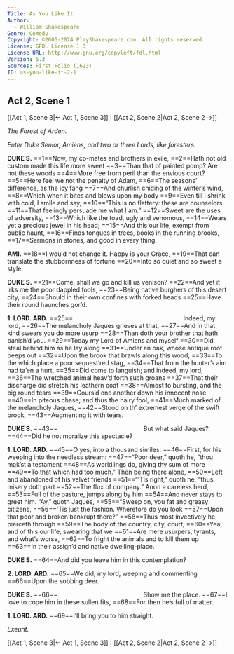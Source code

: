 ```yaml
---
Title: As You Like It
Author: 
  - William Shakespeare
Genre: Comedy
Copyright: ©2005-2024 PlayShakespeare.com. All rights reserved.
License: GFDL License 1.3
License URL: http://www.gnu.org/copyleft/fdl.html
Version: 5.3
Sources: First Folio (1623)
ID: as-you-like-it-2-1
---
```


## Act 2, Scene 1
[[Act 1, Scene 3|← Act 1, Scene 3]] | [[Act 2, Scene 2|Act 2, Scene 2 →]]

*The Forest of Arden.*

*Enter Duke Senior, Amiens, and two or three Lords, like foresters.*

**DUKE S.**
==1==Now, my co-mates and brothers in exile,
==2==Hath not old custom made this life more sweet
==3==Than that of painted pomp? Are not these woods
==4==More free from peril than the envious court?
==5==Here feel we not the penalty of Adam,
==6==The seasons’ difference, as the icy fang
==7==And churlish chiding of the winter’s wind,
==8==Which when it bites and blows upon my body
==9==Even till I shrink with cold, I smile and say,
==10==“This is no flattery: these are counselors
==11==That feelingly persuade me what I am.”
==12==Sweet are the uses of adversity,
==13==Which like the toad, ugly and venomous,
==14==Wears yet a precious jewel in his head;
==15==And this our life, exempt from public haunt,
==16==Finds tongues in trees, books in the running brooks,
==17==Sermons in stones, and good in every thing.

**AMI.**
==18==I would not change it. Happy is your Grace,
==19==That can translate the stubbornness of fortune
==20==Into so quiet and so sweet a style.

**DUKE S.**
==21==Come, shall we go and kill us venison?
==22==And yet it irks me the poor dappled fools,
==23==Being native burghers of this desert city,
==24==Should in their own confines with forked heads
==25==Have their round haunches gor’d.

**1. LORD. ARD.**
==25==                  Indeed, my lord,
==26==The melancholy Jaques grieves at that,
==27==And in that kind swears you do more usurp
==28==Than doth your brother that hath banish’d you.
==29==Today my Lord of Amiens and myself
==30==Did steal behind him as he lay along
==31==Under an oak, whose antique root peeps out
==32==Upon the brook that brawls along this wood,
==33==To the which place a poor sequest’red stag,
==34==That from the hunter’s aim had ta’en a hurt,
==35==Did come to languish; and indeed, my lord,
==36==The wretched animal heav’d forth such groans
==37==That their discharge did stretch his leathern coat
==38==Almost to bursting, and the big round tears
==39==Cours’d one another down his innocent nose
==40==In piteous chase; and thus the hairy fool,
==41==Much marked of the melancholy Jaques,
==42==Stood on th’ extremest verge of the swift brook,
==43==Augmenting it with tears.

**DUKE S.**
==43==              But what said Jaques?
==44==Did he not moralize this spectacle?

**1. LORD. ARD.**
==45==O yes, into a thousand similes.
==46==First, for his weeping into the needless stream:
==47==“Poor deer,” quoth he, “thou mak’st a testament
==48==As worldlings do, giving thy sum of more
==49==To that which had too much.” Then being there alone,
==50==Left and abandoned of his velvet friends
==51==“’Tis right,” quoth he, “thus misery doth part
==52==The flux of company.” Anon a careless herd,
==53==Full of the pasture, jumps along by him
==54==And never stays to greet him. “Ay,” quoth Jaques,
==55==“Sweep on, you fat and greasy citizens,
==56==’Tis just the fashion. Wherefore do you look
==57==Upon that poor and broken bankrupt there?”
==58==Thus most invectively he pierceth through
==59==The body of the country, city, court,
==60==Yea, and of this our life, swearing that we
==61==Are mere usurpers, tyrants, and what’s worse,
==62==To fright the animals and to kill them up
==63==In their assign’d and native dwelling-place.

**DUKE S.**
==64==And did you leave him in this contemplation?

**2. LORD. ARD.**
==65==We did, my lord, weeping and commenting
==66==Upon the sobbing deer.

**DUKE S.**
==66==              Show me the place.
==67==I love to cope him in these sullen fits,
==68==For then he’s full of matter.

**1. LORD. ARD.**
==69==I’ll bring you to him straight.

*Exeunt.*

[[Act 1, Scene 3|← Act 1, Scene 3]] | [[Act 2, Scene 2|Act 2, Scene 2 →]]